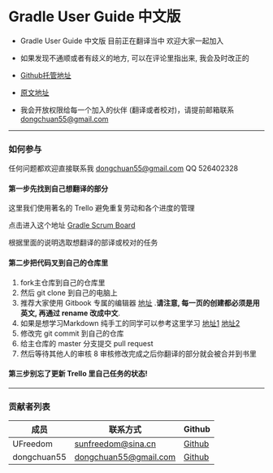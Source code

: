 # Gradle User Guide 中文版

* Gradle User Guide 中文版 目前正在翻译当中 欢迎大家一起加入

* 如果发现不通顺或者有歧义的地方, 可以在评论里指出来, 我会及时改正的

* [Github托管地址](https://github.com/DONGChuan/GradleUserGuide)

* [原文地址](http://www.gradle.org/docs/current/userguide/userguide_single.html#N1012C)

* 我会开放权限给每一个加入的伙伴 (翻译或者校对)，请提前邮箱联系 dongchuan55@gmail.com

----

### 如何参与

任何问题都欢迎直接联系我 dongchuan55@gmail.com QQ 526402328

#### 第一步先找到自己想翻译的部分

这里我们使用著名的 Trello 避免重复劳动和各个进度的管理

点击进入这个地址 [Gradle Scrum Board](https://trello.com/b/oJn8cmj7/gradle-user-guide)

根据里面的说明选取想翻译的部译或校对的任务

#### 第二步把代码叉到自己的仓库里

1. fork主仓库到自己的仓库里
2. 然后 git clone 到自己的电脑上
3. 推荐大家使用 Gitbook 专属的编辑器 [地址](https://github.com/GitbookIO/editor) .**请注意, 每一页的创建都必须是用英文, 再通过 rename 改成中文**.
4. 如果是想学习Markdown 纯手工的同学可以参考这里学习 [地址1](https://help.github.com/articles/markdown-basics) [地址2](https://help.github.com/articles/github-flavored-markdown)
5. 修改完 git commit 到自己的仓库
6. 给主仓库的 master 分支提交 pull request
7. 然后等待其他人的审核
8 审核修改完成之后你翻译的部分就会被合并到书里

#### 第三步别忘了更新 Trello 里自己任务的状态!

---

### 贡献者列表

| 成员 | 联系方式 | Github |
| ---- | -------- | ------ |
| UFreedom | sunfreedom@sina.cn | [Github](https://github.com/UFreedom) |
| dongchuan55 | dongchuan55@gmail.com | [Github](https://github.com/DONGChuan) |




